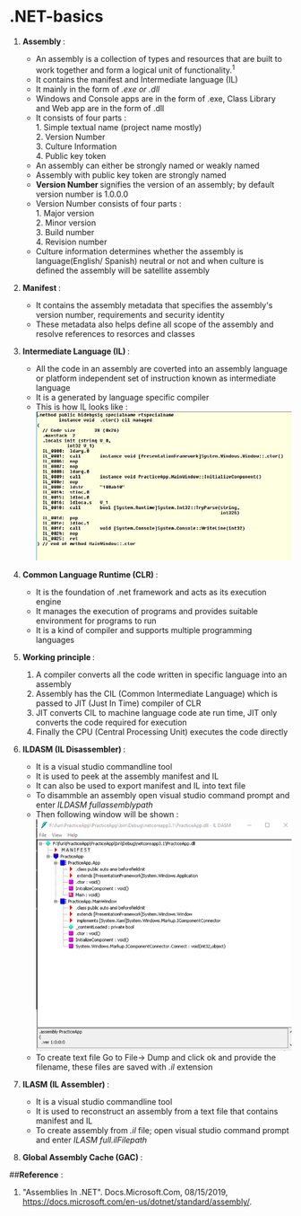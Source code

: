 # .NET-basics

1. <b> Assembly </b> :
    - An assembly is a collection of types and resources that are built to work together and form a logical unit of functionality.<sup>1</sup> 
    - It contains the manifest and Intermediate language (IL)
    - It mainly in the form of <i> .exe or .dll </i>
    - Windows and Console apps are in the form of .exe, Class Library and Web app are in the form of .dll
    - It consists of four parts : </br> 1. Simple textual name (project name mostly) </br> 2. Version Number </br> 3. Culture Information </br> 4. Public key token
    - An assembly can either be strongly named or weakly named
    - Assembly with public key token are strongly named
    - <b>Version Number </b> signifies the version of an assembly; by default version number is 1.0.0.0
    - Version Number consists of four parts : </br> 1. Major version </br> 2. Minor version </br> 3. Build number </br> 4. Revision number
    - Culture information determines whether the assembly is language(English/ Spanish) neutral or not and when culture is defined the assembly will be satellite assembly
    
2. <b> Manifest </b> : 
    - It contains the assembly metadata that specifies the assembly's version number, requirements and security identity
    - These metadata also helps define all scope of the assembly and resolve references to resorces and classes
    
3. <b> Intermediate Language (IL) </b> :
    - All the code in an assembly are coverted into an assembly language or platform independent set of instruction known as intermediate language
    - It is a generated by language specific compiler
    - This is how IL looks like : </br>
    ![Intermediate Language](https://github.com/KarkiBindu/.NET-basics/blob/master/IL.JPG)

3. <b> Common Language Runtime (CLR) </b> :
    - It is the foundation of .net framework and acts as its execution engine
    - It manages the execution of programs and provides suitable environment for programs to run
    - It is a kind of compiler and supports multiple programming languages
    
4. <b> Working principle </b> :
    1. A compiler converts all the code written in specific language into an assembly
    2. Assembly has the CIL (Common Intermediate Language) which is passed to JIT (Just In Time) compiler of CLR
    3. JIT converts CIL to machine language code ate run time, JIT only converts the code required for execution
    4. Finally the CPU (Central Processing Unit) executes the code directly
    
5. <b> ILDASM (IL Disassembler) </b> :
    - It is a visual studio commandline tool
    - It is used to peek at the assembly manifest and IL
    - It can also be used to export manifest and IL into text file
    - To disammble an assembly open visual studio command prompt and enter <i>ILDASM fullassemblypath</i>
    - Then following window will be shown :
    ![Disassembled Assembly](https://github.com/KarkiBindu/.NET-basics/blob/master/ILDASM.png)
    - To create text file Go to File-> Dump and click ok and provide the filename, these files are saved with <i>.il</i> extension
    
6. <b> ILASM (IL Assembler) </b> :
    - It is a visual studio commandline tool
    - It is used to reconstruct an assembly from a text file that contains manifest and IL
    - To create assembly from <i> .il </i> file; open visual studio command prompt and enter <i>ILASM full.ilFilepath</i>
   
    
7. <b> Global Assembly Cache (GAC) </b> :
    
##<b>Reference</b> :
1. "Assemblies In .NET". Docs.Microsoft.Com, 08/15/2019, https://docs.microsoft.com/en-us/dotnet/standard/assembly/.
